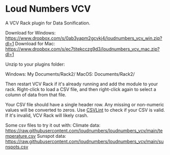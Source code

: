 # Loud Numbers VCV

A VCV Rack plugin for Data Sonification.

Download for Windows: <https://www.dropbox.com/s/0ab3yapm2gcvkj4/loudnumbers_vcv_win.zip?dl=1>
Download for Mac: <https://www.dropbox.com/s/ec7titekcczg9d3/loudnumbers_vcv_mac.zip?dl=1>

Unzip to your plugins folder:

Windows: My Documents/Rack2/
MacOS: Documents/Rack2/

Then restart VCV Rack if it's already running and add the module to your rack. Right-click to load a CSV file, and then right-click again to select a column of data from that file.

Your CSV file should have a single header row. Any missing or non-numeric values will be converted to zeros. Use [CSVLint](https://csvlint.io/) to check if your CSV is valid. If it's invalid, VCV Rack will likely crash.

Some csv files to try it out with:
Climate data: <https://raw.githubusercontent.com/loudnumbers/loudnumbers_vcv/main/temperature.csv>
Sunspot data: <https://raw.githubusercontent.com/loudnumbers/loudnumbers_vcv/main/sunspots.csv>
